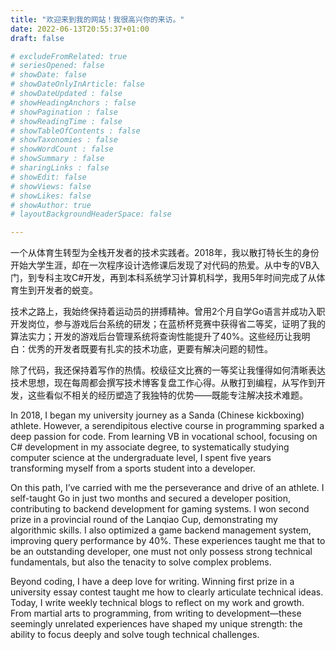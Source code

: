 ```yaml
---
title: "欢迎来到我的网站！我很高兴你的来访。"
date: 2022-06-13T20:55:37+01:00
draft: false

# excludeFromRelated: true
# seriesOpened: false
# showDate: false
# showDateOnlyInArticle: false
# showDateUpdated : false
# showHeadingAnchors : false
# showPagination : false
# showReadingTime : false
# showTableOfContents : false
# showTaxonomies : false 
# showWordCount : false
# showSummary : false
# sharingLinks : false
# showEdit: false
# showViews: false
# showLikes: false
# showAuthor: true
# layoutBackgroundHeaderSpace: false

---
```


一个从体育生转型为全栈开发者的技术实践者。2018年，我以散打特长生的身份开始大学生涯，却在一次程序设计选修课后发现了对代码的热爱。从中专的VB入门，到专科主攻C#开发，再到本科系统学习计算机科学，我用5年时间完成了从体育生到开发者的蜕变。

技术之路上，我始终保持着运动员的拼搏精神。曾用2个月自学Go语言并成功入职开发岗位，参与游戏后台系统的研发；在蓝桥杯竞赛中获得省二等奖，证明了我的算法实力；开发的游戏后台管理系统将查询性能提升了40%。这些经历让我明白：优秀的开发者既要有扎实的技术功底，更要有解决问题的韧性。

除了代码，我还保持着写作的热情。校级征文比赛的一等奖让我懂得如何清晰表达技术思想，现在每周都会撰写技术博客复盘工作心得。从散打到编程，从写作到开发，这些看似不相关的经历塑造了我独特的优势——既能专注解决技术难题。


In 2018, I began my university journey as a Sanda (Chinese kickboxing) athlete. However, a serendipitous elective course in programming sparked a deep passion for code. From learning VB in vocational school, focusing on C# development in my associate degree, to systematically studying computer science at the undergraduate level, I spent five years transforming myself from a sports student into a developer.

On this path, I’ve carried with me the perseverance and drive of an athlete. I self-taught Go in just two months and secured a developer position, contributing to backend development for gaming systems. I won second prize in a provincial round of the Lanqiao Cup, demonstrating my algorithmic skills. I also optimized a game backend management system, improving query performance by 40%. These experiences taught me that to be an outstanding developer, one must not only possess strong technical fundamentals, but also the tenacity to solve complex problems.

Beyond coding, I have a deep love for writing. Winning first prize in a university essay contest taught me how to clearly articulate technical ideas. Today, I write weekly technical blogs to reflect on my work and growth. From martial arts to programming, from writing to development—these seemingly unrelated experiences have shaped my unique strength: the ability to focus deeply and solve tough technical challenges.